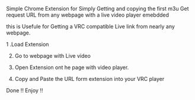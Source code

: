 Simple Chrome Extension for Simply Getting and copying the first m3u Get request URL from any webpage with a live video player emebdded

this is Usefule for Getting a VRC compatible Live link from nearly any webpage.

1 .Load Extension

2. Go to webpage with Live video 

3. Open Extension ont he page with video player.

4. Copy and Paste the URL form extension into your VRC player

Done !! Enjoy !!
